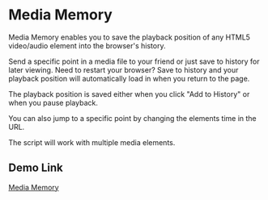 Media Memory
============

Media Memory enables you to save the playback position of any HTML5 video/audio element into the browser's history.

Send a specific point in a media file to your friend or just save to history for later viewing. Need to restart your browser? Save to history and your playback position will automatically load in when you return to the page.

The playback position is saved either when you click "Add to History" or when you pause playback.

You can also jump to a specific point by changing the elements time in the URL.

The script will work with multiple media elements.


Demo Link
---------

[Media Memory](http://ianlunn.co.uk/demos/media-memory/)